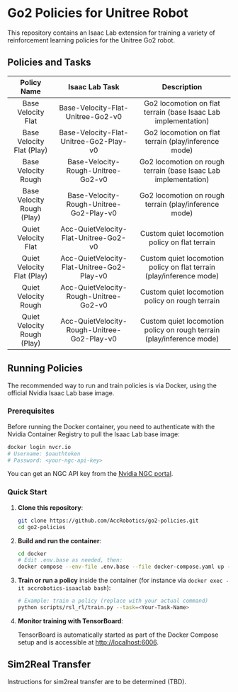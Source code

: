 
# Go2 Policies for Unitree Robot

This repository contains an Isaac Lab extension for training a variety of reinforcement learning policies for the Unitree Go2 robot.

## Policies and Tasks

| Policy Name | Isaac Lab Task | Description |
|:-:|:-:|:-:|
| Base Velocity Flat | Base-Velocity-Flat-Unitree-Go2-v0 | Go2 locomotion on flat terrain (base Isaac Lab implementation) |
| Base Velocity Flat (Play) | Base-Velocity-Flat-Unitree-Go2-Play-v0 | Go2 locomotion on flat terrain (play/inference mode) |
| Base Velocity Rough | Base-Velocity-Rough-Unitree-Go2-v0 | Go2 locomotion on rough terrain (base Isaac Lab implementation) |
| Base Velocity Rough (Play) | Base-Velocity-Rough-Unitree-Go2-Play-v0 | Go2 locomotion on rough terrain (play/inference mode) |
| Quiet Velocity Flat | Acc-QuietVelocity-Flat-Unitree-Go2-v0 | Custom quiet locomotion policy on flat terrain |
| Quiet Velocity Flat (Play) | Acc-QuietVelocity-Flat-Unitree-Go2-Play-v0 | Custom quiet locomotion policy on flat terrain (play/inference mode) |
| Quiet Velocity Rough | Acc-QuietVelocity-Rough-Unitree-Go2-v0 | Custom quiet locomotion policy on rough terrain |
| Quiet Velocity Rough (Play) | Acc-QuietVelocity-Rough-Unitree-Go2-Play-v0 | Custom quiet locomotion policy on rough terrain (play/inference mode) |

## Running Policies

The recommended way to run and train policies is via Docker, using the official Nvidia Isaac Lab base image.

### Prerequisites

Before running the Docker container, you need to authenticate with the Nvidia Container Registry to pull the Isaac Lab base image:

```bash
docker login nvcr.io
# Username: $oauthtoken
# Password: <your-ngc-api-key>
```

You can get an NGC API key from the [Nvidia NGC portal](https://ngc.nvidia.com/setup/api-key).

### Quick Start

1. **Clone this repository**:

    ```bash
    git clone https://github.com/AccRobotics/go2-policies.git
    cd go2-policies
    ```

2. **Build and run the container**:

    ```bash
    cd docker
    # Edit .env.base as needed, then:
    docker compose --env-file .env.base --file docker-compose.yaml up --build
    ```

3. **Train or run a policy** inside the container (for instance via `docker exec -it accrobotics-isaaclab bash`):

    ```bash
    # Example: train a policy (replace with your actual command)
    python scripts/rsl_rl/train.py --task=<Your-Task-Name>
    ```

4. **Monitor training with TensorBoard**:

    TensorBoard is automatically started as part of the Docker Compose setup and is accessible at [http://localhost:6006](http://localhost:6006).

## Sim2Real Transfer

Instructions for sim2real transfer are to be determined (TBD).

